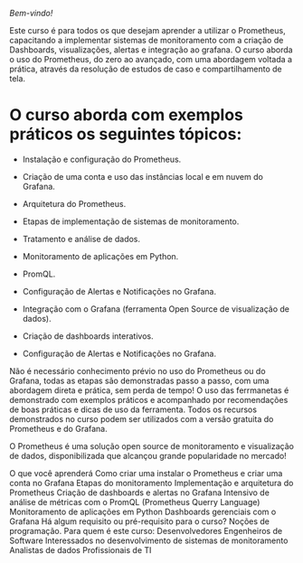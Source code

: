 *Bem-vindo!*

Este curso é para todos os que desejam aprender a utilizar o Prometheus, capacitando a implementar sistemas de monitoramento com a criação de Dashboards, visualizações, alertas e integração ao grafana. O curso aborda o uso do Prometheus, do zero ao avançado, com uma abordagem voltada a prática, através da resolução de estudos de caso e compartilhamento de tela.


# O curso aborda com exemplos práticos os seguintes tópicos:

- Instalação e configuração do Prometheus.

- Criação de uma conta e uso das instâncias local e em nuvem do Grafana.

- Arquitetura do Prometheus.

- Etapas de implementação de sistemas de monitoramento.

- Tratamento e análise de dados.

- Monitoramento de aplicações em Python.

- PromQL.

- Configuração de Alertas e Notificações no Grafana.

- Integração com o Grafana (ferramenta Open Source de visualização de dados).

- Criação de dashboards interativos.

- Configuração de Alertas e Notificações no Grafana.



Não é necessário conhecimento prévio no uso do Prometheus ou do Grafana, todas as etapas são demonstradas passo a passo, com uma abordagem direta e prática, sem perda de tempo! O uso das ferrmanetas é demonstrado com exemplos práticos e acompanhado por recomendações de boas práticas e dicas de uso da ferramenta. Todos os recursos demonstrados no curso podem ser utilizados com a versão gratuita do Prometheus e do Grafana.

O Prometheus é uma solução open source de monitoramento e visualização de dados, disponibilizada que alcançou grande popularidade no mercado!

O que você aprenderá
Como criar uma instalar o Prometheus e criar uma conta no Grafana
Etapas do monitoramento
Implementação e arquitetura do Prometheus
Criação de dashboards e alertas no Grafana
Intensivo de análise de métricas com o PromQL (Prometheus Querry Language)
Monitoramento de aplicações em Python
Dashboards gerenciais com o Grafana
Há algum requisito ou pré-requisito para o curso?
Noções de programação.
Para quem é este curso:
Desenvolvedores
Engenheiros de Software
Interessados no desenvolvimento de sistemas de monitoramento
Analistas de dados
Profissionais de TI